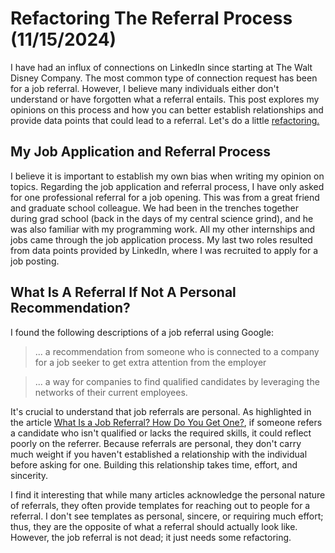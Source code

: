 # Refactoring The Referral Process (11/15/2024)
I have had an influx of connections on LinkedIn since starting at The Walt Disney Company. The most common type of connection request has been for a job referral. However, I believe many individuals either don't understand or have forgotten what a referral entails. This post explores my opinions on this process and how you can better establish relationships and provide data points that could lead to a referral. Let's do a little [refactoring.](https://en.wikipedia.org/wiki/Code_refactoring) 

## My Job Application and Referral Process
I believe it is important to establish my own bias when writing my opinion on topics. Regarding the job application and referral process, I have only asked for one professional referral for a job opening. This was from a great friend and graduate school colleague. We had been in the trenches together during grad school (back in the days of my central science grind), and he was also familiar with my programming work. All my other internships and jobs came through the job application process. My last two roles resulted from data points provided by LinkedIn, where I was recruited to apply for a job posting.

## What Is A Referral If Not A Personal Recommendation?
I found the following descriptions of a job referral using Google:

> ... a recommendation from someone who is connected to a company for a job seeker to get extra attention from the employer

> ... a way for companies to find qualified candidates by leveraging the networks of their current employees.

It's crucial to understand that job referrals are personal. As highlighted in the article [What Is a Job Referral? How Do You Get One?](https://www.linkedin.com/pulse/what-job-referral-how-do-you-get-one-get-hired-by-linkedin-news/), if someone refers a candidate who isn't qualified or lacks the required skills, it could reflect poorly on the referrer. Because referrals are personal, they don't carry much weight if you haven't established a relationship with the individual before asking for one. Building this relationship takes time, effort, and sincerity.

I find it interesting that while many articles acknowledge the personal nature of referrals, they often provide templates for reaching out to people for a referral. I don't see templates as personal, sincere, or requiring much effort; thus, they are the opposite of what a referral should actually look like. However, the job referral is not dead; it just needs some refactoring.








